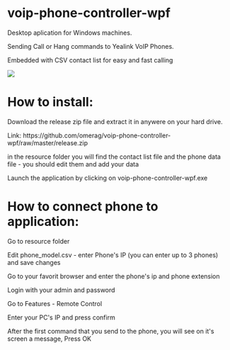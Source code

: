# voip-phone-controller-wpf

<p>Desktop aplication for Windows machines.</p>
<p>Sending Call or Hang commands to Yealink VoIP Phones.</p>
<p>Embedded with CSV contact list for easy and fast calling</p>


<image src="https://github.com/omerag/voip-phone-controller-wpf/blob/master/Images/Preview.jpg?raw=true"/>


# How to install:
<p> Download the release zip file and extract it in anywere on your hard drive. </p>
<p> Link: https://github.com/omerag/voip-phone-controller-wpf/raw/master/release.zip </p>

<p> in the resource folder you will find the contact list file and the phone data file - you should edit them and add your data </p>
<p> Launch the application by clicking on voip-phone-controller-wpf.exe </p>


# How to connect phone to application:
<p>Go to resource folder</p>
<p>Edit phone_model.csv - enter Phone's IP (you can enter up to 3 phones) and save changes </p>
<p>Go to your favorit browser and enter the phone's ip and phone extension</p>
<p>Login with your admin and password </p>
<p>Go to Features - Remote Control </p>
<p>Enter your PC's IP and press confirm</p>
<p>After the first command that you send to the phone, you will see on it's screen a message, Press OK</p>
<p></p>
<p> </p>
<p> </p>



